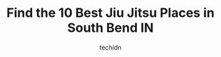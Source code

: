 ---
layout: ampstory
image: https://i0.wp.com/www.depkes.org/wp-content/uploads/2023/06/jiu-jitsu-0-in-south-bend-in-1685851145.jpeg?resize=640,853
author: techidn
featured: false
description: Discover the impressive array of Jiu Jitsu options in South Bend IN, where you can find 10 of the largest Jiu Jitsu establishments in the area. From renowned classics to hidden gems, South B
title: Find the 10 Best Jiu Jitsu Places in South Bend IN
cover:
   title: Find the 10 Best Jiu Jitsu Places in South Bend IN
   subtitle: Rickpate
   background: https://www.depkes.org/wp-content/uploads/2023/06/jiu-jitsu-0-in-south-bend-in-1685851145.jpeg

pages: 
 - layout: thirds
   top: <h1>#1 Gracie Jiu Jitsu South Bend</h1>
   bottom: "<p>My kids have been a part of the Academy for a couple of years. It is a great family oriented place to be a part of and teaches skills that will help a child navigate prob</p>"
   background: https://www.depkes.org/wp-content/uploads/2023/06/jiu-jitsu-1-in-south-bend-in-1685851146.jpeg
   backgroundblur: true
 - layout: thirds
   top: <h1>#2 Ribeiro Jiu-Jitsu South Bend</h1>
   bottom: "<p>Definitely the most Premier Academy in the South Bend area. Gary has a rich history with his lineage and is very well respected across the country.He provides a very trad</p>"
   background: https://www.depkes.org/wp-content/uploads/2023/06/jiu-jitsu-2-in-south-bend-in-1685851146.jpeg
   cta:
      link: https://www.depkes.org/blog/find-the-10-best-jiu-jitsu-places-in-south-bend-in/
      text: Find the 10 Best Jiu Jitsu Places in South Bend IN
 - layout: thirds
   top: <h1>#3 Star Martial Arts</h1>
   bottom: "<p>1290 E Ireland Rd Suite X500, South Bend, IN 46614, United States</p>"
   background: https://www.depkes.org/wp-content/uploads/2023/06/jiu-jitsu-3-in-south-bend-in-1685851147.jpeg
   cta:
      link: https://www.depkes.org/blog/find-the-10-best-jiu-jitsu-places-in-south-bend-in/
      text: Find the 10 Best Jiu Jitsu Places in South Bend IN
 - layout: thirds
   top: <h1>#4 South Bend Judo Club</h1>
   bottom: "<p>1320 E Mishawaka Ave, South Bend, IN 46615, United States</p>"
   background: https://images.unsplash.com/photo-1608411404720-c8f0417bcdba?ixlib=rb-4.0.3&ixid=MnwxMjA3fDB8MHxwaG90by1wYWdlfHx8fGVufDB8fHx8&auto=format&fit=crop&w=640&h=853&q=80
   cta:
      link: https://www.depkes.org/blog/find-the-10-best-jiu-jitsu-places-in-south-bend-in/
      text: Find the 10 Best Jiu Jitsu Places in South Bend IN
 - layout: thirds
   top: <h1>#5 FLOW Brazilian Jiu-Jitsu</h1>
   bottom: "<p>51099 Bittersweet Rd K, Granger, IN 46530, United States</p>"
   background: https://images.unsplash.com/photo-1615749413727-825b59a857b5?ixlib=rb-4.0.3&ixid=MnwxMjA3fDB8MHxwaG90by1wYWdlfHx8fGVufDB8fHx8&auto=format&fit=crop&w=640&h=853&q=80
   cta:
      link: https://www.depkes.org/blog/find-the-10-best-jiu-jitsu-places-in-south-bend-in/
      text: Find the 10 Best Jiu Jitsu Places in South Bend IN
 - layout: thirds
   top: <h1>#6 Legacy Martial Arts</h1>
   bottom: "<p>50698 State Hwy 933, South Bend, IN 46637, United States</p>"
   background: https://images.unsplash.com/photo-1602536052359-ef94c21c5948?ixlib=rb-4.0.3&ixid=MnwxMjA3fDB8MHxwaG90by1wYWdlfHx8fGVufDB8fHx8&auto=format&fit=crop&w=640&h=853&q=80
   cta:
      link: https://www.depkes.org/blog/find-the-10-best-jiu-jitsu-places-in-south-bend-in/
      text: Find the 10 Best Jiu Jitsu Places in South Bend IN
 - layout: thirds
   top: <h1>#7 Reliance Jiu-Jitsu</h1>
   bottom: "<p>4609 Grape Rd STE B3, Mishawaka, IN 46545, United States</p>"
   background: https://images.unsplash.com/photo-1564951434112-64d74cc2a2d7?ixlib=rb-4.0.3&ixid=MnwxMjA3fDB8MHxwaG90by1wYWdlfHx8fGVufDB8fHx8&auto=format&fit=crop&w=640&h=853&q=80
   cta:
      link: https://www.depkes.org/blog/find-the-10-best-jiu-jitsu-places-in-south-bend-in/
      text: Find the 10 Best Jiu Jitsu Places in South Bend IN
 - layout: thirds
   middle: Continue reading...
   background: https://images.unsplash.com/photo-1533998839656-76f5e4b2bccb?ixlib=rb-4.0.3&ixid=MnwxMjA3fDB8MHxwaG90by1wYWdlfHx8fGVufDB8fHx8&auto=format&fit=crop&w=640&h=853&q=80
   cta:
      link: https://www.depkes.org/blog/find-the-10-best-jiu-jitsu-places-in-south-bend-in/
      text: Find the 10 Best Jiu Jitsu Places in South Bend IN
      
---
